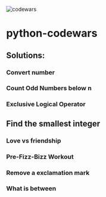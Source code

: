 ![codewars](https://user-images.githubusercontent.com/68942106/92854279-a9ac0d80-f3a5-11ea-8356-2fc800cdaeab.png)
# python-codewars
## Solutions:

### Convert number

### Count Odd Numbers below n

### Exclusive Logical Operator

## Find the smallest integer

### Love vs friendship

### Pre-Fizz-Bizz Workout

### Remove a exclamation mark

### What is between
